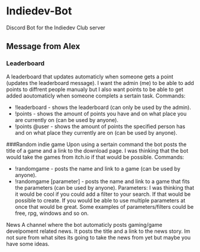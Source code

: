 # Indiedev-Bot
Discord Bot for the Indiedev Club server


## Message from Alex
### Leaderboard
A leaderboard that updates automaticly when someone gets a point (updates the leaderboard message). I want the admin (me) to be able to add points to diffrent people manualy but I also want points to be able to get added aoutomaticly when someone complets a sertain task.
Commands:
- !leaderboard - shows the leaderboard (can only be used by the admin).
- !points - shows the amount of points you have and on what place you are currently on (can be used by anyone).
- !points @user - shows the amount of points the specified person has and on what place they currently are on (can be used by anyone).


###Random indie game
Upon using a sertain command the bot posts the title of a game and a link to the download page. I was thinking that the bot would take the games from itch.io if that would be possible.
Commands:
- !randomgame - posts the name and link to a game (can be used by anyone).
- !randomgame [parameter] - posts the name and link to a game that fits the parameters (can be used by anyone).
Parameters:
I was thinking that it would be cool if you could add a filter to your search. If that would be possible to create. If you would be able to use multiple parameters at once that would be great. Some examples of parameters/filters could be free, rpg, windows and so on.

News
A channel where the bot automaticly posts gaming/game develpoment related news. It posts the title and a link to the news story. Im not sure from what sites its going to take the news from yet but maybe you have some ideas.